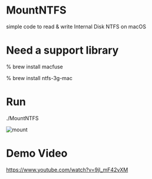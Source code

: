 # MountNTFS
simple code to read & write Internal Disk NTFS on macOS

# Need a support library
% brew install macfuse

% brew install ntfs-3g-mac

# Run
./MountNTFS

![mount](https://github.com/mijortsa/MountNTFS/assets/908982/90cd7763-c1c9-46c6-86b1-171998a1a87d)

# Demo Video

https://www.youtube.com/watch?v=9jl_mF42vXM

